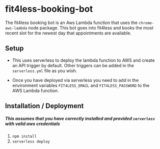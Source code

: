 # fit4less-booking-bot
The fit4less booking bot is an Aws Lambda function that uses the `chrome-aws-lambda` node package. This bot goes into fit4less and books the most recent slot for the newest day that appointments are available.

## Setup
- This uses serverless to deploy the lambda function to AWS and create an API trigger by default. Other triggers can be added in the `serverless.yml` file as you wish.

- Once you have deployed via serverless you need to add in the environment variables `FIT4LESS_EMAIL` and `FIT4LESS_PASSWORD` to the AWS Lambda function.

## Installation / Deployment
##### This assumes that you have correctly installed and provided `serverless` with valid aws credentials

1. `npm install`
2. `serverless deploy`